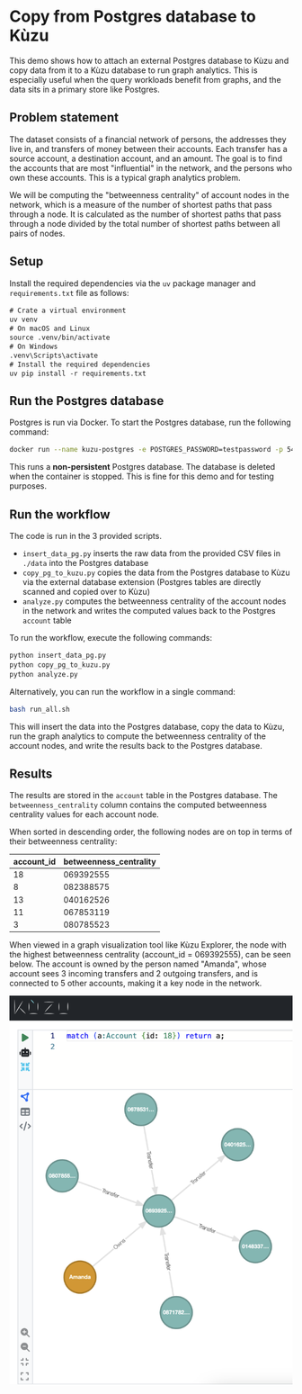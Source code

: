 # Copy from Postgres database to Kùzu

This demo shows how to attach an external Postgres database to Kùzu and copy data from it to a Kùzu database to run graph
analytics. This is especially useful when the query workloads benefit from graphs, and the data sits in
a primary store like Postgres.

## Problem statement

The dataset consists of a financial network of persons, the addresses they live in, and transfers of
money between their accounts. Each transfer has a source account, a destination account, and an amount.
The goal is to find the accounts that are most "influential" in the network, and the persons who own
these accounts. This is a typical graph analytics problem.

We will be computing the "betweenness centrality" of account nodes in the network, which is a measure
of the number of shortest paths that pass through a node. It is calculated as the number of shortest
paths that pass through a node divided by the total number of shortest paths between all pairs of nodes.

## Setup

Install the required dependencies via the `uv` package manager and `requirements.txt` file as follows:
```
# Crate a virtual environment
uv venv
# On macOS and Linux
source .venv/bin/activate
# On Windows
.venv\Scripts\activate
# Install the required dependencies
uv pip install -r requirements.txt
```

## Run the Postgres database

Postgres is run via Docker. To start the Postgres database, run the following command:
```bash
docker run --name kuzu-postgres -e POSTGRES_PASSWORD=testpassword -p 5432:5432 --rm postgres:latest
```
This runs a **non-persistent** Postgres database. The database is deleted when the container is stopped.
This is fine for this demo and for testing purposes.

## Run the workflow

The code is run in the 3 provided scripts.

- `insert_data_pg.py` inserts the raw data from the provided CSV files in `./data` into the Postgres database
- `copy_pg_to_kuzu.py` copies the data from the Postgres database to Kùzu via the external database extension
(Postgres tables are directly scanned and copied over to Kùzu)
- `analyze.py` computes the betweenness centrality of the account nodes in the network and writes the computed
values back to the Postgres `account` table

To run the workflow, execute the following commands:
```bash
python insert_data_pg.py
python copy_pg_to_kuzu.py
python analyze.py
```

Alternatively, you can run the workflow in a single command:
```bash
bash run_all.sh
```

This will insert the data into the Postgres database, copy the data to Kùzu, run the graph analytics
to compute the betweenness centrality of the account nodes, and write the results back to the Postgres database.

## Results

The results are stored in the `account` table in the Postgres database. The `betweenness_centrality` column
contains the computed betweenness centrality values for each account node.

When sorted in descending order, the following nodes are on top in terms of their betweenness centrality:

| account_id | betweenness_centrality |
| --- | --- |
18 | 069392555 | 0.4509804
8 | 082388575 | 0.23529412
13 | 040162526 | 0.20261438
11 | 067853119 | 0.1764706
3 | 080785523 | 0.15359478

When viewed in a graph visualization tool like Kùzu Explorer,
the node with the highest betweenness centrality (account_id = 069392555), can be seen below.
The account is owned by the person named "Amanda", whose account sees 3 incoming transfers and 2
outgoing transfers, and is connected to 5 other accounts, making it a key node in the network.

![](./assets/betweenness_centrality.png)